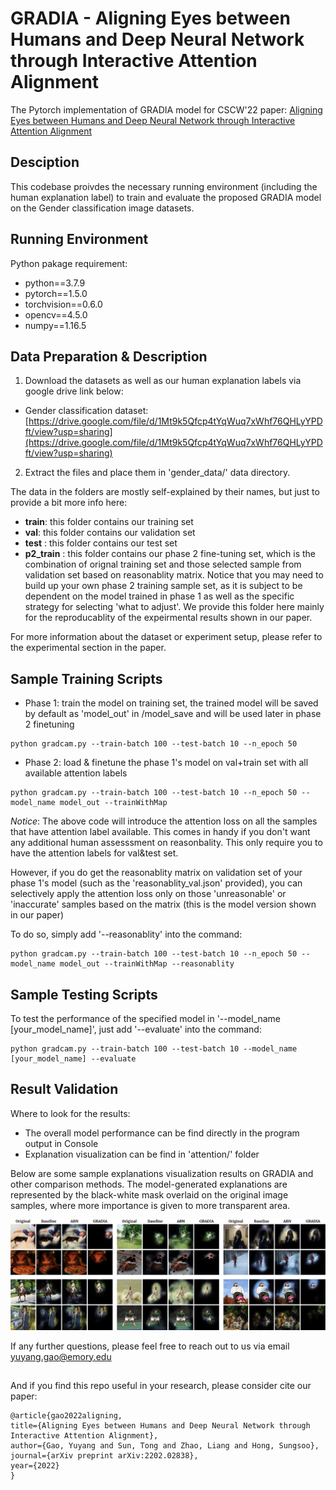 # GRADIA - Aligning Eyes between Humans and Deep Neural Network through Interactive Attention Alignment

The Pytorch implementation of GRADIA model for CSCW'22 paper: [Aligning Eyes between Humans and Deep Neural Network through Interactive Attention Alignment](https://arxiv.org/pdf/2202.02838.pdf)

## Desciption
This codebase proivdes the necessary running environment (including the human explanation label) to train and evaluate the proposed GRADIA model on the Gender classification image datasets. 

## Running Environment

Python pakage requirement:
- python==3.7.9
- pytorch==1.5.0
- torchvision==0.6.0
- opencv==4.5.0
- numpy==1.16.5

## Data Preparation & Description

1. Download the datasets as well as our human explanation labels via google drive link below:

* Gender classification dataset: [https://drive.google.com/file/d/1Mt9k5Qfcp4tYqWuq7xWhf76QHLyYPDft/view?usp=sharing](https://drive.google.com/file/d/1Mt9k5Qfcp4tYqWuq7xWhf76QHLyYPDft/view?usp=sharing)

2. Extract the files and place them in 'gender_data/' data directory.

The data in the folders are mostly self-explained by their names, but just to provide a bit more info here:
*  **train**: this folder contains our training set
*  **val**: this folder contains our validation set
*  **test** : this folder contains our test set
*  **p2_train** : this folder contains our phase 2 fine-tuning set, which is the combination of orignal training set and those selected sample from validation set based on reasonablity matrix. Notice that you may need to build up your own phase 2 training sample set, as it is subject to be dependent on the model trained in phase 1 as well as the specific strategy for selecting 'what to adjust'. We provide this folder here mainly for the reproducablity of the expeirmental results shown in our paper.

For more information about the dataset or experiment setup, please refer to the experimental section in the paper.

## Sample Training Scripts 

* Phase 1: train the model on training set, the trained model will be saved by default as 'model_out' in /model_save and will be used later in phase 2 finetuning

```
python gradcam.py --train-batch 100 --test-batch 10 --n_epoch 50
```

* Phase 2: load & finetune the phase 1's model on val+train set with all available attention labels

```
python gradcam.py --train-batch 100 --test-batch 10 --n_epoch 50 --model_name model_out --trainWithMap
```

*Notice*: The above code will introduce the attention loss on all the samples that have attention label available. This comes in handy if you don't want any additional human assesssment on reasonbality. This only require you to have the attention labels for val&test set.

However, if you do get the reasonablity matrix on validation set of your phase 1's model (such as the 'reasonablity_val.json' provided), you can selectively apply the attention loss only on those 'unreasonable' or 'inaccurate' samples based on the matrix (this is the model version shown in our paper)

To do so, simply add '--reasonablity' into the command:

```
python gradcam.py --train-batch 100 --test-batch 10 --n_epoch 50 --model_name model_out --trainWithMap --reasonablity
```

## Sample Testing Scripts 
To test the performance of the specified model in '--model_name [your_model_name]', just add '--evaluate' into the command:

```
python gradcam.py --train-batch 100 --test-batch 10 --model_name [your_model_name] --evaluate
```


## Result Validation

Where to look for the results:
* The overall model performance can be find directly in the program output in Console
* Explanation visualization can be find in 'attention/' folder

Below are some sample explanations visualization results on GRADIA and other comparison methods. The model-generated explanations are represented by the black-white mask overlaid on the original image samples, where more importance is given to more transparent area.

<img src="https://github.com/YuyangGao/GRADIA/blob/main/example_figs/S2_results2.png" alt="drawing" width="1500"/>

If any further questions, please feel free to reach out to us via email yuyang.gao@emory.edu

##

And if you find this repo useful in your research, please consider cite our paper:

    @article{gao2022aligning,
    title={Aligning Eyes between Humans and Deep Neural Network through Interactive Attention Alignment},
    author={Gao, Yuyang and Sun, Tong and Zhao, Liang and Hong, Sungsoo},
    journal={arXiv preprint arXiv:2202.02838},
    year={2022}
    }

